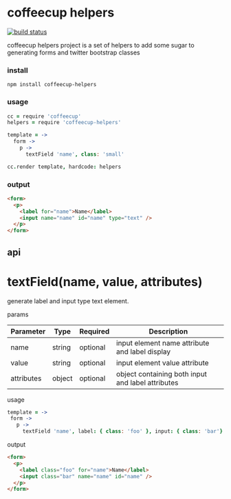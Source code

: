 # coffeecup helpers

[![build status](https://secure.travis-ci.org/twilson63/coffeecup-helpers.png)](http://travis-ci.org/twilson63/coffeecup-helpers)

coffeecup helpers project is a set of helpers to add some sugar
to generating forms and twitter bootstrap classes

### install

`npm install coffeecup-helpers`

### usage

``` coffeescript
cc = require 'coffeecup'
helpers = require 'coffeecup-helpers'

template = ->
  form ->
    p ->
      textField 'name', class: 'small'

cc.render template, hardcode: helpers
```

### output

``` html
<form>
  <p>
    <label for="name">Name</label>
    <input name="name" id="name" type="text" />
  </p>
</form>
```


## api

# textField(name, value, attributes)

generate label and input type text element.

params

Parameter  |  Type  |  Required  | Description
-----------|--------|------------|----------------------
name       | string | optional   | input element name attribute and label display
value      | string | optional   | input element value attribute
attributes | object | optional   | object containing both input and label attributes

usage

``` coffeescript
template = ->
 form ->
   p ->
     textField 'name', label: { class: 'foo' }, input: { class: 'bar'}
```

output

``` html
<form>
  <p>
    <label class="foo" for="name">Name</label>
    <input class="bar" name="name" id="name" />
  </p>
</form>
```


